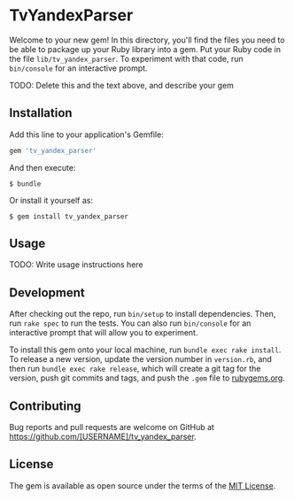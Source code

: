 # TvYandexParser

Welcome to your new gem! In this directory, you'll find the files you need to be able to package up your Ruby library into a gem. Put your Ruby code in the file `lib/tv_yandex_parser`. To experiment with that code, run `bin/console` for an interactive prompt.

TODO: Delete this and the text above, and describe your gem

## Installation

Add this line to your application's Gemfile:

```ruby
gem 'tv_yandex_parser'
```

And then execute:

    $ bundle

Or install it yourself as:

    $ gem install tv_yandex_parser

## Usage

TODO: Write usage instructions here

## Development

After checking out the repo, run `bin/setup` to install dependencies. Then, run `rake spec` to run the tests. You can also run `bin/console` for an interactive prompt that will allow you to experiment.

To install this gem onto your local machine, run `bundle exec rake install`. To release a new version, update the version number in `version.rb`, and then run `bundle exec rake release`, which will create a git tag for the version, push git commits and tags, and push the `.gem` file to [rubygems.org](https://rubygems.org).

## Contributing

Bug reports and pull requests are welcome on GitHub at https://github.com/[USERNAME]/tv_yandex_parser.


## License

The gem is available as open source under the terms of the [MIT License](http://opensource.org/licenses/MIT).

